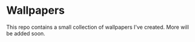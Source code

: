 # Wallpapers
This repo contains a small collection of wallpapers I've created.
More will be added soon.
